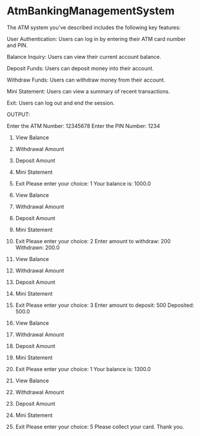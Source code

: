 # AtmBankingManagementSystem


The ATM system you've described includes the following key features:

User Authentication: Users can log in by entering their ATM card number and PIN.

Balance Inquiry: Users can view their current account balance.

Deposit Funds: Users can deposit money into their account.

Withdraw Funds: Users can withdraw money from their account.

Mini Statement: Users can view a summary of recent transactions.

Exit: Users can log out and end the session.




OUTPUT:

Enter the ATM Number: 12345678
Enter the PIN Number: 1234

1. View Balance
2. Withdrawal Amount
3. Deposit Amount
4. Mini Statement
5. Exit
Please enter your choice: 1
Your balance is: 1000.0

1. View Balance
2. Withdrawal Amount
3. Deposit Amount
4. Mini Statement
5. Exit
Please enter your choice: 2
Enter amount to withdraw: 200
Withdrawn: 200.0

1. View Balance
2. Withdrawal Amount
3. Deposit Amount
4. Mini Statement
5. Exit
Please enter your choice: 3
Enter amount to deposit: 500
Deposited: 500.0

1. View Balance
2. Withdrawal Amount
3. Deposit Amount
4. Mini Statement
5. Exit
Please enter your choice: 1
Your balance is: 1300.0

1. View Balance
2. Withdrawal Amount
3. Deposit Amount
4. Mini Statement
5. Exit
Please enter your choice: 5
Please collect your card. Thank you.
